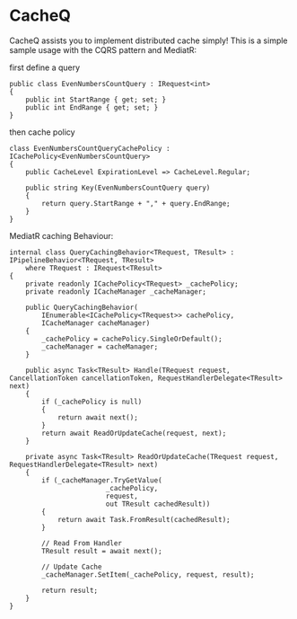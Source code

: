 # CacheQ

CacheQ assists you to implement distributed cache simply! 
This is a simple sample usage with the CQRS pattern and MediatR:

first define a query


    public class EvenNumbersCountQuery : IRequest<int>
    {
        public int StartRange { get; set; }
        public int EndRange { get; set; }
    }

then cache policy

    class EvenNumbersCountQueryCachePolicy : ICachePolicy<EvenNumbersCountQuery>
    {
        public CacheLevel ExpirationLevel => CacheLevel.Regular;

        public string Key(EvenNumbersCountQuery query)
        {
            return query.StartRange + "," + query.EndRange;
        }
    }
    
MediatR caching Behaviour:

    internal class QueryCachingBehavior<TRequest, TResult> : IPipelineBehavior<TRequest, TResult> 
        where TRequest : IRequest<TResult>
    {
        private readonly ICachePolicy<TRequest> _cachePolicy;
        private readonly ICacheManager _cacheManager;

        public QueryCachingBehavior(
            IEnumerable<ICachePolicy<TRequest>> cachePolicy,
            ICacheManager cacheManager)
        {
            _cachePolicy = cachePolicy.SingleOrDefault();
            _cacheManager = cacheManager;
        }

        public async Task<TResult> Handle(TRequest request, CancellationToken cancellationToken, RequestHandlerDelegate<TResult> next)
        {
            if (_cachePolicy is null)
            {
                return await next();
            }
            return await ReadOrUpdateCache(request, next);
        }

        private async Task<TResult> ReadOrUpdateCache(TRequest request, RequestHandlerDelegate<TResult> next)
        {
            if (_cacheManager.TryGetValue(
                            _cachePolicy,
                            request,
                            out TResult cachedResult))
            {
                return await Task.FromResult(cachedResult);
            }

            // Read From Handler
            TResult result = await next();

            // Update Cache
            _cacheManager.SetItem(_cachePolicy, request, result);

            return result;
        }
    }
